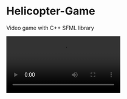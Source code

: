 # Helicopter-Game
Video game with C++ SFML library 

![Video cast from the game](videos/Screencast.mp4)
